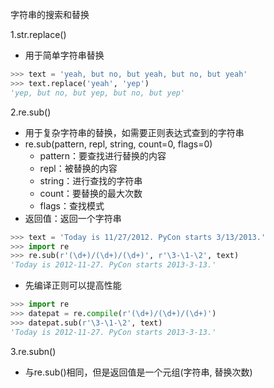 字符串的搜索和替换

1.str.replace()
- 用于简单字符串替换
```python
>>> text = 'yeah, but no, but yeah, but no, but yeah'
>>> text.replace('yeah', 'yep')
'yep, but no, but yep, but no, but yep'
```

2.re.sub()
- 用于复杂字符串的替换，如需要正则表达式查到的字符串
- re.sub(pattern, repl, string, count=0, flags=0)
    - pattern：要查找进行替换的内容
    - repl：被替换的内容
    - string：进行查找的字符串
    - count：要替换的最大次数
    - flags：查找模式
- 返回值：返回一个字符串
```python
>>> text = 'Today is 11/27/2012. PyCon starts 3/13/2013.'
>>> import re
>>> re.sub(r'(\d+)/(\d+)/(\d+)', r'\3-\1-\2', text)
'Today is 2012-11-27. PyCon starts 2013-3-13.'
```
- 先编译正则可以提高性能
```python
>>> import re
>>> datepat = re.compile(r'(\d+)/(\d+)/(\d+)')
>>> datepat.sub(r'\3-\1-\2', text)
'Today is 2012-11-27. PyCon starts 2013-3-13.'
```

3.re.subn()
- 与re.sub()相同，但是返回值是一个元组(字符串, 替换次数)